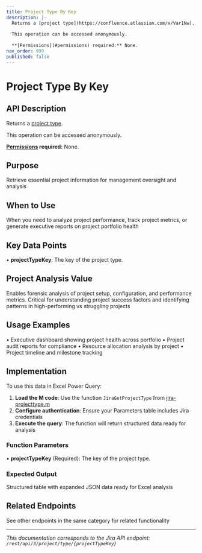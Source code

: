 ```yaml
---
title: Project Type By Key
description: |-
  Returns a [project type](https://confluence.atlassian.com/x/Var1Nw).
  
  This operation can be accessed anonymously.
  
  **[Permissions](#permissions) required:** None.
nav_order: 999
published: false
---
```


# Project Type By Key

## API Description
Returns a [project type](https://confluence.atlassian.com/x/Var1Nw).

This operation can be accessed anonymously.

**[Permissions](#permissions) required:** None.

## Purpose
Retrieve essential project information for management oversight and analysis

## When to Use
When you need to analyze project performance, track project metrics, or generate executive reports on project portfolio health

## Key Data Points
• **projectTypeKey**: The key of the project type.

## Project Analysis Value
Enables forensic analysis of project setup, configuration, and performance metrics. Critical for understanding project success factors and identifying patterns in high-performing vs struggling projects

## Usage Examples
• Executive dashboard showing project health across portfolio
• Project audit reports for compliance
• Resource allocation analysis by project
• Project timeline and milestone tracking

## Implementation
To use this data in Excel Power Query:

1. **Load the M code**: Use the function `JiraGetProjectType` from [jira-projecttype.m](../assets/jira-projecttype.m)
2. **Configure authentication**: Ensure your Parameters table includes Jira credentials
3. **Execute the query**: The function will return structured data ready for analysis

### Function Parameters
• **projectTypeKey** (Required): The key of the project type.

### Expected Output
Structured table with expanded JSON data ready for Excel analysis

## Related Endpoints
See other endpoints in the same category for related functionality

---
*This documentation corresponds to the Jira API endpoint: `/rest/api/3/project/type/{projectTypeKey}`*
